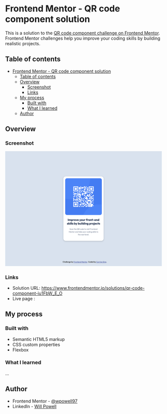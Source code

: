 # Frontend Mentor - QR code component solution

This is a solution to the [QR code component challenge on Frontend Mentor](https://www.frontendmentor.io/challenges/qr-code-component-iux_sIO_H). Frontend Mentor challenges help you improve your coding skills by building realistic projects. 

## Table of contents

- [Frontend Mentor - QR code component solution](#frontend-mentor---qr-code-component-solution)
  - [Table of contents](#table-of-contents)
  - [Overview](#overview)
    - [Screenshot](#screenshot)
    - [Links](#links)
  - [My process](#my-process)
    - [Built with](#built-with)
    - [What I learned](#what-i-learned)
  - [Author](#author)


## Overview

### Screenshot

![](./images/Frontend%20Mentor%20_%20QR%20code%20component.png)

### Links

- Solution URL: https://www.frontendmentor.io/solutions/qr-code-component-iu1FbW_E_O
- Live page : 

## My process

### Built with

- Semantic HTML5 markup
- CSS custom properties
- Flexbox


### What I learned

...

## Author

- Frontend Mentor - [@wpowell97](https://www.frontendmentor.io/profile/wpowell97)
- LinkedIn - [Will Powell](https://www.linkedin.com/in/willpowell30/)